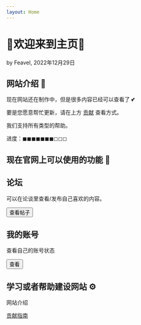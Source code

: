 ```yaml
---
layout: Home
---
```


<script>
	import Card from '$lib/components/ui/Card.svelte';
</script>

<title>Home - Feavel's Camp</title>

<h1 class="mb-0 text-5xl font-extrabold">🎉欢迎来到主页🎉</h1>
<p class="mb-0">by Feavel, 2022年12月29日</p>

<div class="divider" />

## 网站介绍 🎉

现在网站还在制作中，但是很多内容已经可以查看了 💕

要是您愿意帮忙更新，请在上方 [贡献](/community/guide/contribute) 查看方式。

我们支持所有类型的帮助。

进度：◼︎◼︎◼︎◼︎◼︎◼︎◼︎◻︎◻︎◻︎

## 现在官网上可以使用的功能 📨

<div class="first-letter:text-5xl first-letter:text-blue-600">
	<div class="flex justify-center content-center md:grid-cols-2 flex-col gap-3 md:grid">
		<!-- <Card>
			<div class="card-body">
				<h2 class="card-title text-accent">音乐</h2>
				<p>是否对音乐制作、混音、录制、母带等感兴趣？</p>
				<div class="card-actions justify-end">
					<a href="learn/music"><button class="btn-primary btn">阅读</button></a>
				</div>
			</div>
		</Card>
		<Card>
			<div class="card-body">
				<h2 class="card-title text-accent">精神分析</h2>
				<p>是否想阅读关于哲学或者精神分析的内容？</p>
				<div class="card-actions justify-end">
					<button class="btn-primary btn">查看内容</button>
				</div>
			</div>
		</Card> -->
		<Card>
			<div class="card-body">
				<h2 class="card-title text-accent">论坛</h2>
				<p>可以在论谈里查看/发布自己喜欢的内容。</p>
				<div class="card-actions justify-end">
				<a href="/community">	<button class="btn-primary btn">查看帖子</button></a>
				</div>
			</div>
		</Card>
		<Card>
			<div class="card-body">
				<h2 class="card-title text-accent">我的账号</h2>
				<p>查看自己的账号状态</p>
				<div class="card-actions justify-end">
				<a href="/my-account"><button class="btn-primary btn">查看</button></a>	
				</div>
			</div>
		</Card>
	</div>
</div>

## 学习或者帮助建设网站 ⚙️

网站介绍

[贡献指南](/community/guide/contribute)
